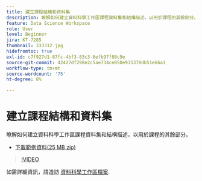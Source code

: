 ```yaml
---
title: 建立課程結構和資料集
description: 瞭解如何建立資料科學工作區課程資料集和結構描述，以用於課程的其餘部分。
feature: Data Science Workspace
role: User
level: Beginner
jira: KT-7285
thumbnail: 333312.jpg
hidefromtoc: true
exl-id: c7f927d1-87fc-4bf3-83c3-6efb97f88c9e
source-git-commit: 42427df298e2c5ae734ce050e935378db51e66a1
workflow-type: tm+mt
source-wordcount: '75'
ht-degree: 8%

---
```


# 建立課程結構和資料集

瞭解如何建立資料科學工作區課程資料集和結構描述，以用於課程的其餘部分。

* [下載範例資料(25 MB zip)](../assets/DSW-course-sample-assets.zip)

>[!VIDEO](https://video.tv.adobe.com/v/333312?quality=12&learn=on)

如需詳細資訊，請造訪 [資料科學工作區檔案](https://experienceleague.adobe.com/docs/experience-platform/data-science-workspace/home.html?lang=zh-Hant).